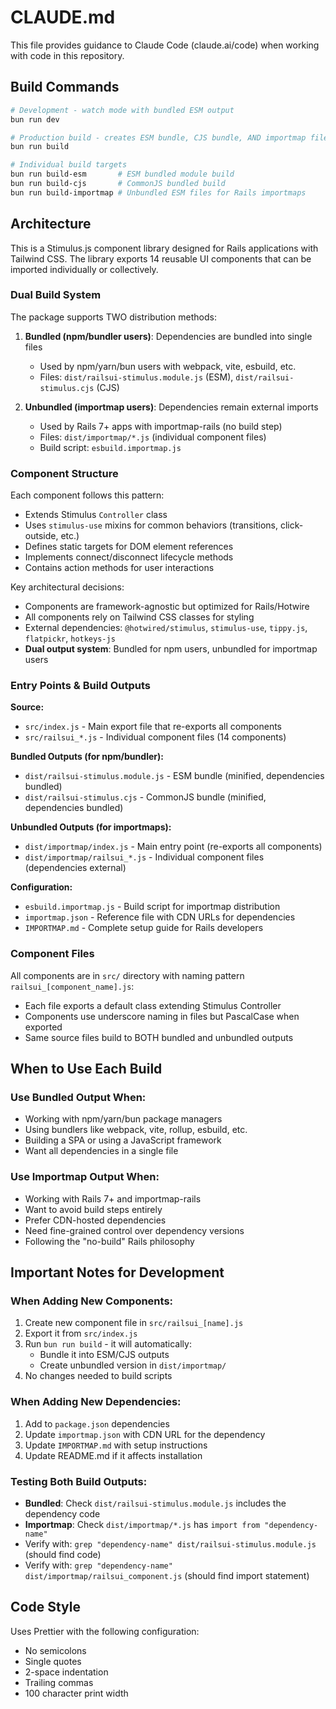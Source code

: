 # CLAUDE.md

This file provides guidance to Claude Code (claude.ai/code) when working with code in this repository.

## Build Commands

```bash
# Development - watch mode with bundled ESM output
bun run dev

# Production build - creates ESM bundle, CJS bundle, AND importmap files
bun run build

# Individual build targets
bun run build-esm       # ESM bundled module build
bun run build-cjs       # CommonJS bundled build
bun run build-importmap # Unbundled ESM files for Rails importmaps
```

## Architecture

This is a Stimulus.js component library designed for Rails applications with Tailwind CSS. The library exports 14 reusable UI components that can be imported individually or collectively.

### Dual Build System

The package supports TWO distribution methods:

1. **Bundled (npm/bundler users)**: Dependencies are bundled into single files
   - Used by npm/yarn/bun users with webpack, vite, esbuild, etc.
   - Files: `dist/railsui-stimulus.module.js` (ESM), `dist/railsui-stimulus.cjs` (CJS)

2. **Unbundled (importmap users)**: Dependencies remain external imports
   - Used by Rails 7+ apps with importmap-rails (no build step)
   - Files: `dist/importmap/*.js` (individual component files)
   - Build script: `esbuild.importmap.js`

### Component Structure

Each component follows this pattern:
- Extends Stimulus `Controller` class
- Uses `stimulus-use` mixins for common behaviors (transitions, click-outside, etc.)
- Defines static targets for DOM element references
- Implements connect/disconnect lifecycle methods
- Contains action methods for user interactions

Key architectural decisions:
- Components are framework-agnostic but optimized for Rails/Hotwire
- All components rely on Tailwind CSS classes for styling
- External dependencies: `@hotwired/stimulus`, `stimulus-use`, `tippy.js`, `flatpickr`, `hotkeys-js`
- **Dual output system**: Bundled for npm users, unbundled for importmap users

### Entry Points & Build Outputs

**Source:**
- `src/index.js` - Main export file that re-exports all components
- `src/railsui_*.js` - Individual component files (14 components)

**Bundled Outputs (for npm/bundler):**
- `dist/railsui-stimulus.module.js` - ESM bundle (minified, dependencies bundled)
- `dist/railsui-stimulus.cjs` - CommonJS bundle (minified, dependencies bundled)

**Unbundled Outputs (for importmaps):**
- `dist/importmap/index.js` - Main entry point (re-exports all components)
- `dist/importmap/railsui_*.js` - Individual component files (dependencies external)

**Configuration:**
- `esbuild.importmap.js` - Build script for importmap distribution
- `importmap.json` - Reference file with CDN URLs for dependencies
- `IMPORTMAP.md` - Complete setup guide for Rails developers

### Component Files

All components are in `src/` directory with naming pattern `railsui_[component_name].js`:
- Each file exports a default class extending Stimulus Controller
- Components use underscore naming in files but PascalCase when exported
- Same source files build to BOTH bundled and unbundled outputs

## When to Use Each Build

### Use Bundled Output When:
- Working with npm/yarn/bun package managers
- Using bundlers like webpack, vite, rollup, esbuild, etc.
- Building a SPA or using a JavaScript framework
- Want all dependencies in a single file

### Use Importmap Output When:
- Working with Rails 7+ and importmap-rails
- Want to avoid build steps entirely
- Prefer CDN-hosted dependencies
- Need fine-grained control over dependency versions
- Following the "no-build" Rails philosophy

## Important Notes for Development

### When Adding New Components:
1. Create new component file in `src/railsui_[name].js`
2. Export it from `src/index.js`
3. Run `bun run build` - it will automatically:
   - Bundle it into ESM/CJS outputs
   - Create unbundled version in `dist/importmap/`
4. No changes needed to build scripts

### When Adding New Dependencies:
1. Add to `package.json` dependencies
2. Update `importmap.json` with CDN URL for the dependency
3. Update `IMPORTMAP.md` with setup instructions
4. Update README.md if it affects installation

### Testing Both Build Outputs:
- **Bundled**: Check `dist/railsui-stimulus.module.js` includes the dependency code
- **Importmap**: Check `dist/importmap/*.js` has `import from "dependency-name"`
- Verify with: `grep "dependency-name" dist/railsui-stimulus.module.js` (should find code)
- Verify with: `grep "dependency-name" dist/importmap/railsui_component.js` (should find import statement)

## Code Style

Uses Prettier with the following configuration:
- No semicolons
- Single quotes
- 2-space indentation
- Trailing commas
- 100 character print width